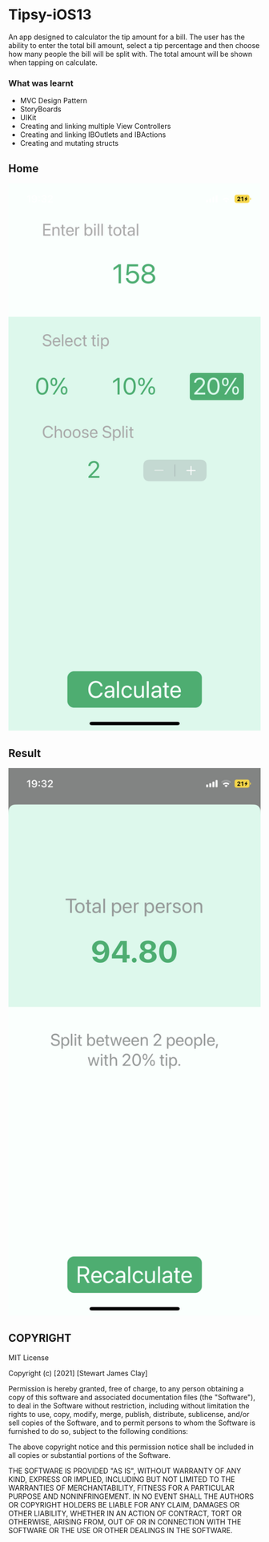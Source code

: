 # Tipsy-iOS13
An app designed to calculator the tip amount for a bill. The user has the ability to enter the total bill amount, select a tip percentage and then choose how many people the bill will be split with. The total amount will be shown when tapping on calculate.


### What was learnt
- MVC Design Pattern
- StoryBoards
- UIKit
- Creating and linking multiple View Controllers
- Creating and linking IBOutlets and IBActions
- Creating and mutating structs

## Home

<img src="images/Home.PNG" width=600px;>

## Result
<img src="images/Result.PNG" width=600px;>

## COPYRIGHT
MIT License

Copyright (c) [2021] [Stewart James Clay]

Permission is hereby granted, free of charge, to any person obtaining a copy
of this software and associated documentation files (the "Software"), to deal
in the Software without restriction, including without limitation the rights
to use, copy, modify, merge, publish, distribute, sublicense, and/or sell
copies of the Software, and to permit persons to whom the Software is
furnished to do so, subject to the following conditions:

The above copyright notice and this permission notice shall be included in all
copies or substantial portions of the Software.

THE SOFTWARE IS PROVIDED "AS IS", WITHOUT WARRANTY OF ANY KIND, EXPRESS OR
IMPLIED, INCLUDING BUT NOT LIMITED TO THE WARRANTIES OF MERCHANTABILITY,
FITNESS FOR A PARTICULAR PURPOSE AND NONINFRINGEMENT. IN NO EVENT SHALL THE
AUTHORS OR COPYRIGHT HOLDERS BE LIABLE FOR ANY CLAIM, DAMAGES OR OTHER
LIABILITY, WHETHER IN AN ACTION OF CONTRACT, TORT OR OTHERWISE, ARISING FROM,
OUT OF OR IN CONNECTION WITH THE SOFTWARE OR THE USE OR OTHER DEALINGS IN THE
SOFTWARE.
